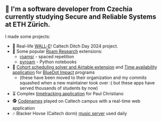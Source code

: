 ## 👋 I'm a software developer from Czechia currently studying Secure and Reliable Systems at ETH Zürich. 

I made some projects:

- 🤖 Real-life [WALL-E](https://github.com/akrivka/WALL-E)! Caltech Ditch Day 2024 project.
- 🧩 Some popular [Roam Research](https://roamresearch.com/) extensions:
  - [roamsr](https://github.com/akrivka/roamsr) - spaced repetition
  - [pyroam](https://github.com/akrivka/pyroam) - Python notebooks
- 🔵 [Cohort scheduling solver and Airtable extension](https://github.com/bluedotimpact/cohort-scheduling-extension) and [Time availability application](https://github.com/bluedotimpact/bluedot) for [BlueDot Impact](https://bluedot.org/) programs
  - (these have been moved to their organization and my commits squashed when a new maintainer took over :( but these apps have served thousands of students by now)
- ⏳ Complex [timetracking application](https://github.com/akrivka/timetracking) for Paul Christiano
- 🕵️ [Codenames](https://github.com/akrivka/codenames) played on Caltech campus with a real-time web application
- 🎶 Blacker Hovse (Caltech dorm) [music server](https://github.com/akrivka/nearer-music-server) used daily
